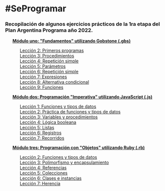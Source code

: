 <h1>#SeProgramar</h1>
<h3><strong>Recopilación de algunos ejercicios prácticos de la 1ra etapa del Plan Argentina Programa año 2022.</strong></h3>

<ul>
    <strong><a href="/Capitulo1-Fundamentos">Módulo uno: "Fundamentos" utilizando Gobstone (.gbs)</a></strong>
    <ul>
        <a href="/Capitulo1-Fundamentos/Leccion2_PracticaPrimerosProgramas">Lección 2: Primeros programas</a>
        <br>
        <a href="/Capitulo1-Fundamentos/Leccion3_Procedimientos">Lección 3: Procedimientos</a>
        <br>
        <a href="/Capitulo1-Fundamentos/Leccion4_RepeticionSimple">Lección 4: Repetición simple</a>
        <br>
        <a href="/Capitulo1-Fundamentos/Leccion5_Parametros">Lección 5: Parámetros</a>
        <br>
        <a href="/Capitulo1-Fundamentos/Leccion6_PracticaRepeticionSimple">Lección 6: Repetición simple</a>
        <br>
        <a href="/Capitulo1-Fundamentos/Leccion7_Expresiones">Lección 7: Expresiones</a>
        <br>
        <a href="/Capitulo1-Fundamentos/Leccion8_AlternativaCondicional">Lección 8: Alternativa condicional</a>
        <br>
        <a href="/Capitulo1-Fundamentos/Leccion9_Funciones">Lección 9: Funciones</a>
    </ul>
</ul>

<ul>
    <strong><a href="/Capitulo2-Imperativo">Módulo dos: Programación "Imperativa" utilizando JavaScript (.js)</a></strong>
    <ul>
        <a href="/Capitulo2-Imperativo/Leccion1_FuncionesYTipoDeDatos">Lección 1: Funciones y tipos de datos</a>
        <br>
        <a href="/Capitulo2-Imperativo/Leccion2_Practica-FuncionesYTipoDeDatos">Lección 2: Práctica de funciones y
            tipos de datos</a>
        <br>
        <a href="/Capitulo2-Imperativo/Leccion3_VariablesYProcedimientos">Lección 3: Variables y procedimientos</a>
        <br>
        <a href="/Capitulo2-Imperativo/Leccion4_LogicaBooleana">Lección 4: Lógica booleana</a>
        <br>
        <a href="/Capitulo2-Imperativo/Leccion5_Listas">Lección 5: Listas</a>
        <br>
        <a href="/Capitulo2-Imperativo/Leccion6_Registros">Lección 6: Registros</a>
        <br>
        <a href="/Capitulo2-Imperativo/Leccion7_Recorridos">Lección 7: Recorridos</a>
    </ul>
</ul>

<ul>
    <strong><a href="/Capitulo3-Objetos">Módulo tres: Programación con "Objetos" utilizando Ruby (.rb)</a></strong>
    <ul>
        <a href="/Capitulo3-Objetos/Leccion2_PracticaFuncionesYTipoDeDatos">Lección 2: Funciones y tipos de datos</a>
        <br>
        <a href="/Capitulo3-Objetos/Leccion3_PolimorfismoYEncapsulamiento">Lección 3: Polimorfismo y encapsulamiento</a>
        <br>
        <a href="/Capitulo3-Objetos/Leccion4_Referencias">Lección 4: Referencias</a>
        <br>
        <a href="/Capitulo3-Objetos/Leccion5_Colecciones">Lección 5: Colecciones</a>
        <br>
        <a href="/Capitulo3-Objetos/Leccion6_ClasesEInstancias">Lección 6: Clases e instancias</a>
        <br>
        <a href="/Capitulo3-Objetos/Leccion7_Herencia">Lección 7: Herencia</a>
    </ul>
</ul>
